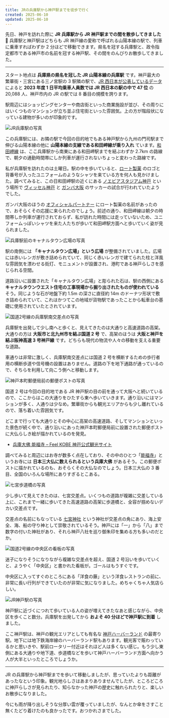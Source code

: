 ```yaml
---
title: JRの兵庫駅から神戸駅までを徒歩で行く
created: 2025-06-10
updated: 2025-06-10
---
```


先日、神戸を訪れた際に **JR 兵庫駅から JR 神戸駅までの間を散歩してきました🚶** 兵庫駅と神戸駅はどちらも JR 神戸線の愛称で呼ばれる山陽本線の駅で、列車に乗車すればわずか 2 分ほどで移動できます。県名を冠する兵庫駅と、政令指定都市である神戸市の名前を冠する神戸駅、その間をのんびりお散歩してきました。

---

スタート地点は **兵庫県の県名を冠した JR 山陽本線の兵庫駅** です。神戸最大の繁華街・三宮にある三ノ宮駅の 3 駅隣の駅で、[JR 西日本が公表しているデータ](https://www.westjr.co.jp/company/info/issue/data/) によると **2023 年度 1 日平均乗車人員数では JR 西日本の駅の中で 47 位** の 20,088 人、神戸市内の JR の駅では 8 番目の規模を誇ります。

駅周辺にはショッピングセンターや商店街といった商業施設が並び、その周りにはいくつものマンションが立ち並ぶ住宅街といった雰囲気。上の方が階段状になっている建物が多いのが印象的です。

![JR兵庫駅の写真](28f82fa7-f038-47cb-60db-6ee0b0a6e500)

この兵庫駅には、お隣の駅で今回の目的地でもある神戸駅から九州の門司駅まで伸びる山陽本線の他に **山陽本線の支線である和田岬線が乗り入れ** ています。[和田岬線](/blog/20240224/) は、ここ兵庫駅から南東にある和田岬駅までを結ぶわずか 2.7km の路線で、朝夕の通勤時間帯にしか列車が運行されないちょっと変わった路線です。

私が兵庫駅を訪れたのは土曜日。駅の中を歩いていると、[ロート製薬](https://www.rohto.co.jp/) のロゴと背番号が入ったユニフォームのようなシャツを来ている方を何人も見かけました。調べてみると、この日和田岬駅の近くにある [ノエビアスタジアム神戸](https://www.noevir-stadium.jp/index.php) という場所で [ヴィッセル神戸](https://www.vissel-kobe.co.jp/) と [ガンバ大阪](https://www.gamba-osaka.net/) のサッカーの試合が行われていたようでした。

ガンバ大阪のほうの [オフィシャルパートナー](https://www.gamba-osaka.net/c/partner/partner.html) にロート製薬の名前があったので、おそらくその応援に来られたのでしょう。前述の通り、和田岬線は朝夕の時間帯しか列車が運行されておらず、私が訪れた時間には走っていないため、ユニフォームっぽいシャツを来た人たちが歩いて和田岬駅方面へと歩いていく姿が見られました。

![兵庫駅前のキャナルタウン広場の写真](e6466450-ce3c-49b3-ec74-5a7d3025d700)

駅の南側には **「キャナルタウン広場」という広場** が整備されていました。広場には赤いレンガが敷き詰められていて、同じく赤いレンガで建てられた柱と洋風な雰囲気を漂わせる街灯、モニュメントが設置され、港町である神戸らしさを感じられる空間。

道路沿いに設置された「キャナルタウン広場」と彫られた石は、駅の西側にある **キャナルタウンウエスト住宅の工事現場から掘り出されたものが使われている** そう。同じような石が地盤下約 1.5m の深さに直径約 14m のドーナツ形状で敷き詰められていて、これはかつてこの地域が貨物駅であったことから転車台の基礎に使用されていたとされています。

![国道2号線の兵庫駅南交差点の写真](af1bb091-36b3-4656-8c53-274a81b9fc00)

兵庫駅を出発して少し南へと歩くと、見えてきたのは大通りと高速道路の高架。大通りの方は **大阪市と北九州市を結ぶ国道 2 号** で、高架のほうは **大阪と神戸を結ぶ阪神高速 3 号神戸線** です。どちらも現代の物流や人々の移動を支える重要な道路。

車通りは非常に激しく、兵庫駅南交差点には国道 2 号を横断するための歩行者用の横断歩道や信号機の設置はありません。道路の下を地下通路が通っているので、そちらを利用して向こう側へと移動します。

![神戸本町郵便局前の郵便ポストの写真](0277d906-f313-465e-1493-5844f294f800)

国道 2 号は今回の目的地である JR 神戸駅の目の前を通って大阪へと続いているので、ここからはこの大通りをひたすら東へ歩いていきます。通り沿いにはマンションが多く、人通りは少なめ。繁華街からも観光エリアからも少し離れているので、落ち着いた雰囲気です。

どこまで行っても大通りとその中心に高架の高速道路、そしてマンションといった景色が続く中で、通り沿いにあった神戸本町郵便局前に設置された郵便ポストに大仏らしき絵が描かれているのを発見。

- [兵庫大佛 能福寺 – Feel KOBE 神戸公式観光サイト](https://www.feel-kobe.jp/facilities/0000000116/)

調べてみると周辺にはお寺が数多く点在しており、その中のひとつ「[能福寺](http://nofukuji.jp/)」というお寺には **日本三大仏に数えられるという兵庫大佛** があるそう。この郵便ポストに描かれているのも、おそらくその大仏なのでしょう。日本三大仏の 3 番目、全国のいろんな場所にありすぎるとこある。

![七宮歩道橋の写真](90a71c5e-414a-44cf-8c08-482ca34f1100)

少し歩いて見えてきたのは、七宮交差点。いくつもの道路が複雑に交差している上に、これまで一緒に歩いてきた高速道路の高架に歩道橋と、全容が掴めないデカい交差点です。

交差点の名前にもなっている [七宮神社](https://shitinomiya.com/) という神社が交差点の角にあり、海上安全、海、船の守り神として崇敬されているそう。神戸には「一」から「八」まで数字の付いた神社があり、それら神戸八社を巡り御朱印を集める方も多いのだとか。

![国道2号線の中央区の看板の写真](cb70c5e6-28ba-48e3-a3f0-a680f5535c00)

迷子になりそうになりながら複雑な交差点を超え、国道 2 号沿いを歩いていくと、ようやく「中央区」と書かれた看板が。ゴールはもうすぐです。

中央区に入ってすぐのところにある「洋食の藤」という洋食レストランの前に、非常に長い行列ができていたのが非常に気になりました。めちゃくちゃ人気店らしい。

![JR神戸駅の写真](8a4905e6-6ca2-45ea-24a5-059874336500)

神戸駅に近づくにつれて歩いている人の姿が増えてきたなあと感じながら、中央区を歩くこと数分。兵庫駅を出発してから **およそ 40 分ほどで神戸駅に到着** しました。

ここ神戸駅は、神戸の観光エリアとしても有名な [神戸ハーバーランド](https://harborland.co.jp/) の最寄り駅。地下には地下鉄海岸線のハーバーランド駅もあります。観光客で賑わっているかと思いきや、駅前ロータリー付近はそれほど人は多くない感じ。もう少し東側にある大通りや地下道、歩道橋などを歩いて神戸ハーバーランド方面へ向かう人が大半といったところでしょうか。

---

JR の兵庫駅から神戸駅までを歩いて移動しましたが、思っていたよりも距離があったなという印象。観光地らしさはあまりありませんでしたが、ところどころに神戸らしさが見られたり、知らなかった神戸の歴史に触れられたりと、楽しいお散歩になりました。

今にも雨が降り出しそうな分厚い雲が覆っていましたが、なんとか傘をさすこと無くたどり着けたのも良かったです。おつかれさまでした。

